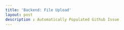 ```yaml
---
title: 'Backend: File Upload'
layout: post
description : Automatically Populated Github Issue
---
```




